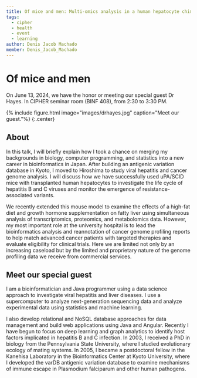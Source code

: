 ```yaml
---
title: Of mice and men: Multi-omics analysis in a human hepatocyte chimeric mouse model and tumor genome profiling at a cancer genome expert panel in Japan
tags:
  - cipher
  - health
  - event
  - learning
author: Denis Jacob Machado
member: Denis_Jacob_Machado
---
```


# Of mice and men

On June 13, 2024, we have the honor or meeting our special guest Dr Hayes. In CIPHER seminar room (BINF 408), from 2:30 to 3:30 PM.

{% include figure.html image="images/drhayes.jpg" caption="Meet our guest."%}
{:.center}

## About

In this talk, I will briefly explain how I took a chance on merging my backgrounds in biology, computer programming, and statistics into a new career in bioinformatics in Japan. After building an antigenic variation database in Kyoto, I moved to Hiroshima to study viral hepatitis and cancer genome analysis. I will discuss how we have successfully used uPA/SCID mice with transplanted human hepatocytes to investigate the life cycle of hepatitis B and C viruses and monitor the emergence of resistance-associated variants.

We recently extended this mouse model to examine the effects of a high-fat diet and growth hormone supplementation on fatty liver using simultaneous analysis of transcriptomics, proteomics, and metabolomics data. However, my most important role at the university hospital is to lead the bioinformatics analysis and reannotation of cancer genome profiling reports to help match advanced cancer patients with targeted therapies and evaluate eligibility for clinical trials. Here we are limited not only by an increasing caseload but by the limited and proprietary nature of the genome profiling data we receive from commercial services.

## Meet our special guest

I am a bioinformatician and Java programmer using a data science approach to investigate viral hepatitis and liver diseases. I use a supercomputer to analyze next-generation sequencing data and analyze experimental data using statistics and machine learning.

I also develop relational and NoSQL database approaches for data management and build web applications using Java and Angular. Recently I have begun to focus on deep learning and graph analytics to identify host factors implicated in hepatitis B and C infection. In 2003, I received a PhD in biology from the Pennsylvania State University, where I studied evolutionary ecology of mating systems. In 2005, I became a postdoctoral fellow in the Kanehisa Laboratory in the Bioinformatics Center at Kyoto University, where I developed the varDB antigenic variation database to examine mechanisms of immune escape in Plasmodium falciparum and other human pathogens.
